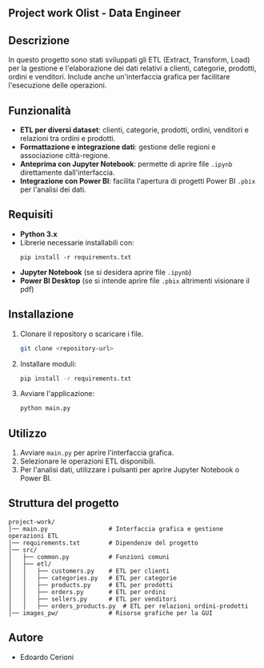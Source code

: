 ## Project work Olist - Data Engineer


## Descrizione
In questo progetto sono stati sviluppati gli ETL (Extract, Transform, Load) per la gestione e l'elaborazione dei dati relativi a clienti, categorie, prodotti, ordini e venditori. Include anche un'interfaccia grafica per facilitare l'esecuzione delle operazioni.

## Funzionalità
- **ETL per diversi dataset**: clienti, categorie, prodotti, ordini, venditori e relazioni tra ordini e prodotti.
- **Formattazione e integrazione dati**: gestione delle regioni e associazione città-regione.
- **Anteprima con Jupyter Notebook**: permette di aprire file `.ipynb` direttamente dall'interfaccia.
- **Integrazione con Power BI**: facilita l'apertura di progetti Power BI `.pbix` per l'analisi dei dati.

## Requisiti
- **Python 3.x**
- Librerie necessarie installabili con:
  ```
  pip install -r requirements.txt
  ```
- **Jupyter Notebook** (se si desidera aprire file `.ipynb`)
- **Power BI Desktop** (se si intende aprire file `.pbix` altrimenti visionare il pdf)

## Installazione
1. Clonare il repository o scaricare i file.
   ```bash
   git clone <repository-url>
   ```
2. Installare moduli:
   ```bash
   pip install -r requirements.txt
   ```
3. Avviare l'applicazione:
   ```bash
   python main.py
   ```

## Utilizzo
1. Avviare `main.py` per aprire l'interfaccia grafica.
2. Selezionare le operazioni ETL disponibili.
3. Per l'analisi dati, utilizzare i pulsanti per aprire Jupyter Notebook o Power BI.

## Struttura del progetto
```
project-work/
│── main.py                 # Interfaccia grafica e gestione operazioni ETL
│── requirements.txt        # Dipendenze del progetto
│── src/
│   ├── common.py           # Funzioni comuni
│   ├── etl/
│   │   ├── customers.py    # ETL per clienti
│   │   ├── categories.py   # ETL per categorie
│   │   ├── products.py     # ETL per prodotti
│   │   ├── orders.py       # ETL per ordini
│   │   ├── sellers.py      # ETL per venditori
│   │   ├── orders_products.py  # ETL per relazioni ordini-prodotti
│── images_pw/              # Risorse grafiche per la GUI
```

## Autore
- Edoardo Cerioni














